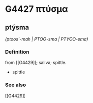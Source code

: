 # G4427 πτύσμα

## ptýsma

_(ptoos'-mah | PTOO-sma | PTYOO-sma)_

### Definition

from [[G4429]]; saliva; spittle.

- spittle

### See also

[[G4429]]


